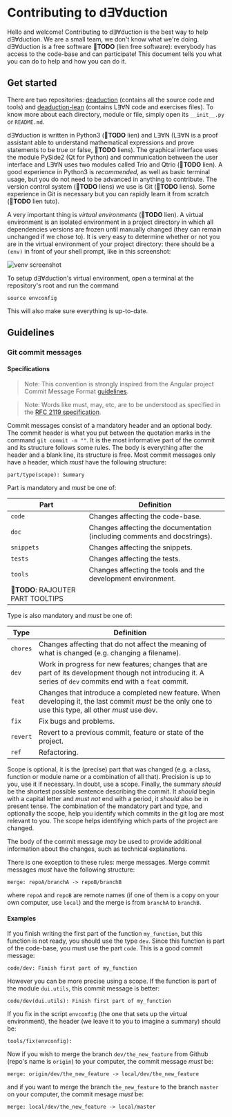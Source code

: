 # Contributing to d∃∀duction

Hello and welcome! Contributing to d∃∀duction is the best way to help
d∃∀duction. We are a small team, we don't know what we're doing. d∃∀duction is
a free software  &#x1F534;**TODO** (lien free software): everybody has access
to the code-base and can participate! This document tells you what you can do
to help and how you can do it.

## Get started

There are two repositories:
[deaduction](https://github.com/dEAduction/dEAduction) (contains all the source
code and tools) and
[deaduction-lean](https://github.com/dEAduction/dEAduction-lean) (contains
L∃∀N code and exercises files). To know more about each directory, module or
file, simply open its `__init__.py` or `README.md`.

d∃∀duction is written in Python3 (&#x1F534;**TODO** lien) and L∃∀N (L∃∀N is a
proof assistant able to understand mathematical expressions and prove
statements to be true or false, &#x1F534;**TODO** liens). The graphical
interface uses the module PySide2 (Qt for Python) and communication between the
user interface and L∃∀N uses two modules called Trio and Qtrio
(&#x1F534;**TODO** lien). A good experience in Python3 is *recommended*, as
well as basic terminal usage, but you do not need to be advanced in anything to
contribute. The version control system (&#x1F534;**TODO** liens) we use is Git
(&#x1F534;**TODO** liens). Some experience in Git is necessary but you can
rapidly learn it from scratch (&#x1F534;**TODO** lien tuto).

A very important thing is *virtual environments* (&#x1F534;**TODO** lien). A
virtual environment is an isolated environment in a project directory in which
all dependencies versions are frozen until manually changed (they can remain
unchanged if we chose to). It is very easy to determine whether or not you are
in the virtual environment of your project directory: there should be a `(env)`
in front of your shell prompt, like in this screenshot:

![venv screenshot](docs/CONTRIBUTING-images/veng.png)

To setup d∃∀duction's virtual environment, open a terminal at the repository's
root and run the command

```
source envconfig
```

This will also make sure everything is up-to-date.

## Guidelines

### Git commit messages

#### Specifications

> Note: This convention is strongly inspired from the Angular project Commit
Message Format
[guidelines](https://github.com/angular/angular/blob/master/CONTRIBUTING.md#commit).

> Note: Words like must, may, etc, are to be understood as specified in the
[RFC 2119 specification](https://tools.ietf.org/html/rfc2119).

Commit messages consist of a mandatory header and an optional body. The
commit header is what you put between the quotation marks in the command `git
commit -m ""`. It is the most informative part of the commit and its structure
follows some rules. The body is everything after the header and a blank line,
its structure is free.  Most commit messages only have a header, which *must*
have the following structure:

```
part/type(scope): Summary
```
Part is mandatory and *must* be one of:

Part       | Definition
-----------|-------------------------------------------------------------------
`code`     | Changes affecting the code-base.
`doc`      | Changes affecting the documentation (including comments and docstrings).
`snippets` | Changes affecting the snippets.
`tests`    | Changes affecting the tests.
`tools`    | Changes affecting the tools and the development environment.
| &#x1F534;**TODO**: RAJOUTER PART TOOLTIPS

Type is also mandatory and *must* be one of:

Type     | Definition
---------|---------------------------------------------------------------------
`chores` | Changes affecting that do not affect the meaning of what is changed (e.g. changing a filename).
`dev`    | Work in progress for new features; changes that are part of its development though not introducing it. A series of `dev` commits end with a `feat` commit.
`feat`   | Changes that introduce a completed new feature. When developing it, the last commit *must* be the only one to use this type, all other *must* use dev.
`fix`    | Fix bugs and problems.
`revert` | Revert to a previous commit, feature or state of the project.
`ref`    | Refactoring.

Scope is optional, it is the (precise) part that was changed (e.g. a class,
function or module name or a combination of all that). Precision is up to you,
use it if necessary. In doubt, use a scope. Finally, the summary *should* be
the shortest possible sentence describing the commit. It *should* begin with a
capital letter and *must not* end with a period, it *should* also be in present
tense. The combination of the mandatory part and type, and optionally the
scope, help you identify which commits in the git log are most relevant to you.
The scope helps identifying which parts of the project are changed.

The body of the commit message *may* be used to provide additional information
about the changes, such as technical explanations.

There is one exception to these rules: merge messages. Merge commit messages
*must* have the following structure:

```
merge: repoA/branchA -> repoB/branchB
```

where `repoA` and `repoB` are remote names (if one of them is a copy on your
own computer, use `local`) and the merge is from `branchA` to `branchB`.

#### Examples

If you finish writing the first part of the function `my_function`, but this
function is not ready, you should use the type `dev`. Since this function is
part of the code-base, you must use the part `code`. This is a good commit
message:

```
code/dev: Finish first part of my_function
```

However you can be more precise using a scope. If the function is part of the
module `dui.utils`, this commit message is better:

```
code/dev(dui.utils): Finish first part of my_function
```

If you fix in the script `envconfig` (the one that sets up the virtual
environment), the header (we leave it to you to imagine a summary) should be:

```
tools/fix(envconfig):
```

Now if you wish to merge the branch `dev/the_new_feature` from Github (repo's
name is `origin`) to your computer, the commit message *must* be:

```
merge: origin/dev/the_new_feature -> local/dev/the_new_feature
```

and if you want to merge the branch `the_new_feature` to the branch `master` on
your computer, the commit mesage *must* be:

```
merge: local/dev/the_new_feature -> local/master
```
